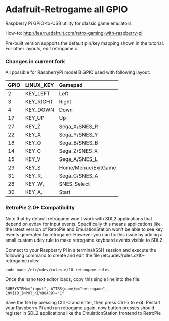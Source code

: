 Adafruit-Retrogame all GPIO
===========================

Raspberry Pi GPIO-to-USB utility for classic game emulators.

How-to: http://learn.adafruit.com/retro-gaming-with-raspberry-pi

Pre-built version supports the default pin/key mapping shown in the tutorial. For other layouts, edit retrogame.c.

### Changes in current fork

All possible for RaspberryPi model B GPIO used with following layout:

| GPIO | LINUX_KEY | Gamepad             |
| ---- |:--------- |:------------------- |
|    2 | KEY_LEFT  | Left                |
|    3 | KEY_RIGHT | Right               |
|    4 | KEY_DOWN  | Down                |
|   17 | KEY_UP    | Up                  |
|   27 | KEY_Z     | Sega_X/SNES_R       |
|   22 | KEY_X     | Sega_Y/SNES_Y       |
|   18 | KEY_Q     | Sega_B/SNES_B       |
|   14 | KEY_C     | Sega_Z/SNES_X       |
|   15 | KEY_V     | Sega_A/SNES_L       |
|   29 | KEY_S     | Home/Menue/ExitGame |
|   31 | KEY_R,    | Sega_C/SNES_A       |
|   28 | KEY_W,    | SNES_Select         |
|   30 | KEY_A,    | Start               |

### RetroPie 2.0+ Compatibility

Note that by default retrogame won't work with SDL2 applications that depend on evdev for input events.  Specifically this means applications like the latest version of RetroPie and EmulationStation won't be able to see key events generated by retrogame.  However you can fix this issue by adding a small custom udev rule to make retrogame keyboard events visible to SDL2.

Connect to your Raspberry Pi in a terminal/SSH session and execute the following command to create and edit the file /etc/udev/rules.d/10-retrogame.rules:

````
sudo nano /etc/udev/rules.d/10-retrogame.rules
````

Once the nano text editor loads, copy this single line into the file:

````
SUBSYSTEM=="input", ATTRS{name}=="retrogame", ENV{ID_INPUT_KEYBOARD}="1"
````

Save the file by pressing Ctrl-O and enter, then press Ctrl-x to exit.  Restart your Raspberry Pi and run retrogame again, now button presses should register in SDL2 applications like the EmulationStation frontend to RetroPie
